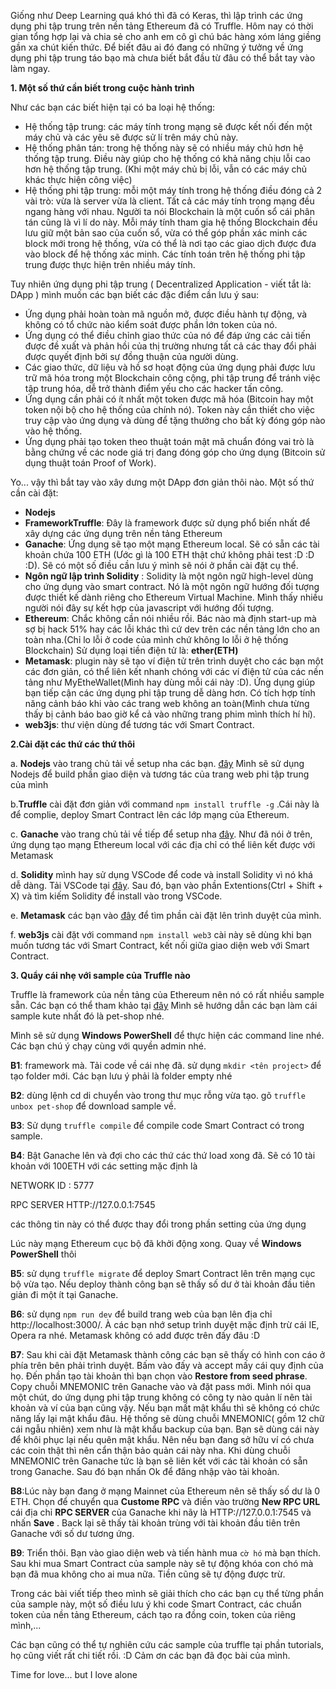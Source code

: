 Giống như Deep Learning quá khó thì đã có Keras, thì lập trình các ứng dụng phi tập trung trên nền tảng Ethereum đã có Truffle. Hôm nay có thời gian tổng hợp lại và chia sẻ cho anh em cô gì chú bác hàng xóm láng giềng gần xa chút kiến thức. Để biết đâu ai đó đang có những ý tưởng về ứng dụng phi tập trung táo bạo mà chưa biết bắt đầu từ đâu có thể bắt tay vào làm ngay. 

**1. Một số thứ cần biết trong cuộc hành trình**

Như các bạn các biết hiện tại có ba loại hệ thống:
- Hệ thống tập trung: các máy tính trong mạng sẽ được kết nối đến một máy chủ và các yêu sẽ được sử lí trên máy chủ này.
- Hệ thống phân tán: trong hệ thống này sẽ có nhiều máy chủ hơn hệ thống tập trung. Điều này giúp cho hệ thống có khả năng chịu lỗi cao hơn hệ thống tập trung. (Khi một máy chủ bị lỗi, vẫn có các máy chủ khác thực hiện công việc)
- Hệ thống phi tập trung: mỗi một máy tính trong hệ thống điều đóng cả 2 vài trò: vừa là server vừa là client. Tất cả các máy tính trong mạng đều ngang hàng với nhau.  Người ta nói Blockchain là một cuốn sổ cái phân tán cũng là vì lí do này. Mỗi máy tính tham gia hệ thống Blockchain đều lưu giữ một bản sao của cuốn sổ, vừa có thể góp phần xác minh các block mới trong hệ thống, vừa có thể là nơi tạo các giao dịch được đưa vào block để hệ thống xác minh. Các tính toán trên hệ thống phi tập trung được thực hiện trên nhiều máy tính.

Tuy nhiên ứng dụng phi tập trung ( Decentralized Application - viết tắt là: DApp )  mình muốn các bạn biết các đặc điểm cần lưu ý sau:

* Ứng dụng phải hoàn toàn mã nguồn mở, được điều hành tự động, và không có tổ chức nào kiểm soát được phần lớn token của nó. 
* Ứng dụng có thể điều chỉnh giao thức của nó để đáp ứng các cải tiến được đề xuất và phản hồi của thị trường nhưng tất cả các thay đổi phải được quyết định bởi sự đồng thuận của người dùng.
* Các giao thức, dữ liệu và hồ sơ hoạt động của ứng dụng phải được lưu trữ mã hóa trong một Blockchain công cộng, phi tập trung để tránh việc tập trung hóa, dễ trở thành điểm yếu cho các hacker tấn công.
* Ứng dụng cần phải có ít nhất một token được mã hóa (Bitcoin hay một token nội bộ cho hệ thống của chính nó). Token này cần thiết cho việc truy cập vào ứng dụng và dùng để tặng thưởng cho bất kỳ đóng góp nào vào hệ thống.
* Ứng dụng phải tạo token theo thuật toán mật mã chuẩn đóng vai trò là bằng chứng về các node giá trị đang đóng góp cho ứng dụng (Bitcoin sử dụng thuật toán Proof of Work).

Yo... vậy thì bắt tay vào xây dưng một DApp đơn giản thôi nào. 
Một số thứ cần cài đặt:

* **Nodejs** 
*  **FrameworkTruffle**: Đây là framework được sử dụng phổ biến nhất để xây dựng các ứng dụng trên nền tảng Ethereum
* **Ganache**: Ứng dụng sẽ tạo một mạng Ethereum local. Sẽ có sẵn các tài khoản chứa 100 ETH (Ước gì là 100 ETH thật chứ không phải test :D :D :D). Sẽ có một số điều cần lưu ý mình sẽ nói ở phần cài đặt cụ thể. 
* **Ngôn ngữ lập trình Solidity** : Solidity là một ngôn ngữ high-level dùng cho ứng dụng vào smart contract. Nó là một ngôn ngữ hướng đối tượng được thiết kế dành riêng cho Ethereum Virtual Machine. Mình thấy nhiều người nói đây sự kết hợp của javascript với hướng đối tượng.
* **Ethereum**: Chắc không cần nói nhiều rồi. Bác nào mà định start-up mà sợ bị hack 51% hay các lỗi khác thì cứ dev trên các nền tảng lớn cho an toàn nha.(Chỉ lo lỗi ở code của mình chứ không lo lỗi ở hệ thống Blockchain) Sử dụng loại tiền điện tử là: **ether(ETH)**
* **Metamask**: plugin này sẽ tạo ví điện tử trên trình duyệt cho các bạn một các đơn giản, có thể liên kết nhanh chóng với các ví điện tử của các nền tảng như MyEtheWallet(Mình hay dùng mỗi cái này :D). Ứng dụng giúp bạn tiếp cận các ứng dụng phi tập trung dễ dàng hơn. Có tích hợp tính năng cảnh báo khi vào các trang web không an toàn(Mình chưa từng thấy bị cảnh báo bao giờ kể cả vào những trang phim mình thích hí hí).
* **web3js**: thư viện dùng để tương tác với Smart Contract. 

**2.Cài đặt các thứ các thứ thôi** 

a. **Nodejs** vào trang chủ tải về setup nha các bạn. [đây](https://nodejs.org/en/download/) Mình sẽ sử dụng Nodejs để build phần giao diện và tương tác của trang web phi tập trung của mình

b.**Truffle** cài đặt đơn giản với command `npm install truffle -g` .Cái này là để complie, deploy Smart Contract lên các lớp mạng của Ethereum.

c. **Ganache** vào trang chủ tải về tiếp để setup nha [đây](https://truffleframework.com/ganache). Như đã nói ở trên, ứng dụng tạo mạng Ethereum local với các địa chỉ có thể liên kết được với Metamask

d. **Solidity** mình hay sử dụng VSCode để code và install Solidity vì nó khá dễ dàng. Tải VSCode tại [đây](https://code.visualstudio.com/). Sau đó, bạn vào phần Extentions(Ctrl + Shift + X) và tìm kiếm Solidity để install vào trong VSCode. 

e. **Metamask** các bạn vào [đây](https://metamask.io/) để tìm phần cài đặt lên trình duyệt của mình. 

f. **web3js** cài đặt với command `npm install web3` cài này sẽ dùng khi bạn muốn tương tác với Smart Contract, kết nối giữa giao diện web với Smart Contract.

**3. Quẩy cái nhẹ với sample của Truffle nào**

Truffle là framework của nền tảng của Ethereum nên nó có rất nhiều sample sẵn. Các bạn có thể tham khảo tại [đây](https://truffleframework.com/tutorials)
Mình sẽ hướng dẫn các bạn làm cái sample kute nhất đó là pet-shop nhé. 

Mình sẽ sử dụng **Windows PowerShell** để thực hiện các command line nhé. Các bạn chú ý chạy cùng với quyền admin nhé. 

**B1**: framework mà. Tải code về cái nhẹ đã. sử dụng `mkdir <tên project>` để tạo folder mới. Các bạn lưu ý phải là folder empty nhé

**B2**: dùng lệnh cd di chuyển vào trong thư mục rỗng vừa tạo. gõ `truffle unbox pet-shop` để download sample về. 

**B3**: Sử dụng `truffle compile` để compile code Smart Contract có trong sample.

**B4**: Bật Ganache lên và đợi cho các thứ các thứ load xong đã. Sẽ có 10 tài khoản với 100ETH với các setting mặc định là 

NETWORK ID : 5777

RPC SERVER HTTP://127.0.0.1:7545

các thông tin này có thể được thay đổi trong phần setting của ứng dụng

Lúc này mạng Ethereum cục bộ đã khởi động xong. Quay về **Windows PowerShell** thôi

**B5**: sử dụng `truffle migrate` để deploy Smart Contract lên trên mạng cục bộ vừa tạo. 
Nếu deploy thành công bạn sẽ thấy số dư ở tài khoản đầu tiên giản đi một ít tại Ganache. 

**B6**: sử dụng `npm run dev` để build trang web của bạn lên địa chỉ http://localhost:3000/. À các bạn nhớ setup trình duyệt mặc định trừ cái IE, Opera ra nhé. Metamask không có add được trên đấy đâu :D 

**B7**: Sau khi cài đặt Metamask thành công các bạn sẽ thấy có hình con cáo ở phía trên bên phải trình duyệt. Bấm vào đấy và accept mấy cái quy định của họ. Đến phần tạo tài khoản thì bạn chọn vào **Restore from seed phrase**. Copy chuỗi MNEMONIC trên Ganache vào và đặt pass mới. Mình nói qua một chút, do ứng dụng phi tập trung không có công ty nào quản lí nên tài khoản và ví của bạn cũng vậy. Nếu bạn mất mật khẩu thì sẽ không có chức năng lấy lại mật khẩu đâu. Hệ thống sẽ dùng chuỗi MNEMONIC( gồm 12 chữ cái ngẫu nhiên) xem như là mật khẩu backup của bạn. Bạn sẽ dùng cái này để khôi phục lại nếu quên mật khẩu. Nên nếu bạn đang sở hữu ví có chưa các coin thật thì nên cẩn thận bảo quản cái này nha. Khi dùng chuỗi  MNEMONIC trên Ganache tức là bạn sẽ liên kết với các tài khoản có sẵn trong Ganache. Sau đó bạn nhấn Ok để đăng nhập vào tài khoản. 

**B8**:Lúc này bạn đang ở mạng Mainnet của Ethereum nên sẽ thấy số dư là 0 ETH. Chọn để chuyển qua **Custome RPC** và điền vào trường **New RPC URL** cái địa chỉ **RPC SERVER** của Ganache khi nãy là HTTP://127.0.0.1:7545 và nhấn **Save** . Back lại sẽ thấy tài khoản trùng với tài khoản đầu tiên trên Ganache với số dư tương ứng. 

**B9**: Triển thôi. Bạn vào giao diện web và tiến hành mua  `cờ hó` mà bạn thích. Sau khi mua Smart Contract của sample này sẽ tự động khóa con chó mà bạn đã mua không cho ai mua nữa. Tiền cũng sẽ tự động được trừ. 

Trong các bài viết tiếp theo mình sẽ giải thích cho các bạn cụ thể từng phần của sample này, một số điều lưu ý khi code Smart Contract, các chuẩn token của nền tảng Ethereum, cách tạo ra đồng coin, token của riêng mình,...

Các bạn cũng có thể tự nghiên cứu các sample của truffle tại phần tutorials, họ cũng viết rất chi tiết rồi. :D Cảm ơn các bạn đã đọc bài của mình. 

Time for love... but I love alone